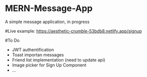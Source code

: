 # MERN-Message-App
A simple message application, in progress

#Live example:
https://aesthetic-crumble-53bdb8.netlify.app/signup

#To Do
- JWT authentification
- Toast importan messages
- Friend list implementation (need to update api)
- Image picker for Sign Up Component
- ...
